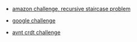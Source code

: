 - [amazon challenge, recursive staircase problem](https://www.youtube.com/watch?v=5o-kdjv7FD0&t=444s)

- [google challenge](https://www.youtube.com/watch?v=XKu_SEDAykw)

- [avnt crdt challenge](https://github.com/marka2g/avantcredit_challenges)
